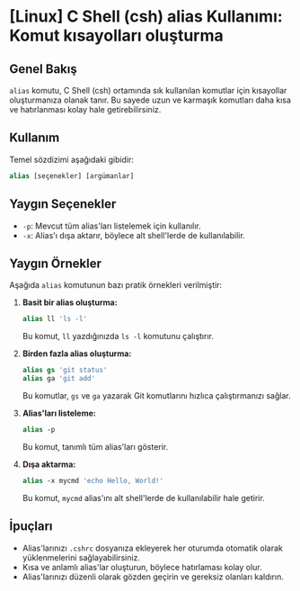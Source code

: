 # [Linux] C Shell (csh) alias Kullanımı: Komut kısayolları oluşturma

## Genel Bakış
`alias` komutu, C Shell (csh) ortamında sık kullanılan komutlar için kısayollar oluşturmanıza olanak tanır. Bu sayede uzun ve karmaşık komutları daha kısa ve hatırlanması kolay hale getirebilirsiniz.

## Kullanım
Temel sözdizimi aşağıdaki gibidir:

```csh
alias [seçenekler] [argümanlar]
```

## Yaygın Seçenekler
- `-p`: Mevcut tüm alias'ları listelemek için kullanılır.
- `-x`: Alias'ı dışa aktarır, böylece alt shell'lerde de kullanılabilir.

## Yaygın Örnekler
Aşağıda `alias` komutunun bazı pratik örnekleri verilmiştir:

1. **Basit bir alias oluşturma:**
   ```csh
   alias ll 'ls -l'
   ```
   Bu komut, `ll` yazdığınızda `ls -l` komutunu çalıştırır.

2. **Birden fazla alias oluşturma:**
   ```csh
   alias gs 'git status'
   alias ga 'git add'
   ```
   Bu komutlar, `gs` ve `ga` yazarak Git komutlarını hızlıca çalıştırmanızı sağlar.

3. **Alias'ları listeleme:**
   ```csh
   alias -p
   ```
   Bu komut, tanımlı tüm alias'ları gösterir.

4. **Dışa aktarma:**
   ```csh
   alias -x mycmd 'echo Hello, World!'
   ```
   Bu komut, `mycmd` alias'ını alt shell'lerde de kullanılabilir hale getirir.

## İpuçları
- Alias'larınızı `.cshrc` dosyanıza ekleyerek her oturumda otomatik olarak yüklenmelerini sağlayabilirsiniz.
- Kısa ve anlamlı alias'lar oluşturun, böylece hatırlaması kolay olur.
- Alias'larınızı düzenli olarak gözden geçirin ve gereksiz olanları kaldırın.